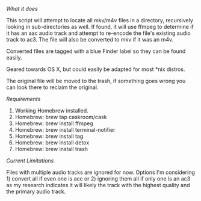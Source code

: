 *What it does*

This script will attempt to locate all mkv/m4v files in a directory, recursively looking
in sub-directories as well. If found, it will use ffmpeg to determine if it has an aac
audio track and attempt to re-encode the file's existing audio track to ac3. The file will
also be converted to mkv if it was an m4v.

Converted files are tagged with a blue Finder label so they can be found easily.

Geared towards OS X, but could easily be adapted for most *nix distros.

The original file will be moved to the trash, if something goes wrong you can look there
to reclaim the original.

*Requirements*

1. Working Homebrew installed.
2. Homebrew: brew tap caskroom/cask
3. Homebrew: brew install ffmpeg
4. Homebrew: brew install terminal-notifier
5. Homebrew: brew install tag
6. Homebrew: brew install detox
7. Homebrew: brew install trash

*Current Limitations*

Files with multiple audio tracks are ignored for now. Options I'm considering 1) convert
all if even one is acc or 2) ignoring them all if only one is an ac3 as my research
indicates it will likely the track with the highest quality and the primary audio track.

